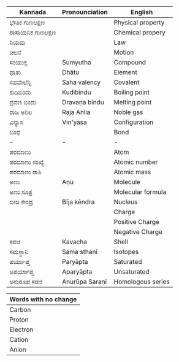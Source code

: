| Kannada | Pronounciation| English |
|-|-|-|
|ಭೌತಿಕ ಗುಣಲಕ್ಷಣ || Physical property|
|ರಾಸಾಯನಿಕ ಗುಣಲಕ್ಷಣ || Chemical propery |
|ನಿಯಮ | |Law|
|ಚಲನೆ| |Motion |
|ಸಂಯುಕ್ತ|Sumyutha | Compound|
|ಧಾತು|Dhātu| Element|
|ಸಹವೇಲೆನ್ಸಿ|Saha valency| Covalent|
|ಕುದಿಬಿಂದು|Kudibindu|Boiling point|
|ದ್ರವಣ ಬಿಂದು|Dravaṇa bindu|Melting point|
|ರಾಜ ಅನಿಲ | Raja Anila | Noble gas |
|ವಿನ್ಯಾಸ|Vin'yāsa|Configuration|
|ಬಂಧ| |Bond|
|-|-|-|
|ಪರಮಾಣು| | Atom |
|ಪರಮಾಣು ಸಂಖ್ಯೆ || Atomic number|
|ಪರಮಾಣು ರಾಶಿ || Atomic mass |
|ಅಣು |Aṇu| Molecule|
|ಅಣು ಸೂತ್ರ|| Molecular formula|
|ಬೀಜ ಕೇಂದ್ರ|Bīja kēndra| Nucleus|
| || Charge|
| || Positive Charge|
| || Negative Charge|
| ಕವಚ | Kavacha | Shell|
|ಸಮಸ್ಥಾನಿ| Sama sthani |Isotopes|
|ಪರ್ಯಾಪ್ತ|Paryāpta| Saturated|
|ಅಪರ್ಯಾಪ್ತ|Aparyāpta| Unsaturated|
|ಅನುರೂಪ ಸರಣಿ | Anurūpa Saraṇi |Homologous series|

|Words with no change|
|-|
|Carbon|
|Proton|
|Electron|
|Cation|
|Anion|

